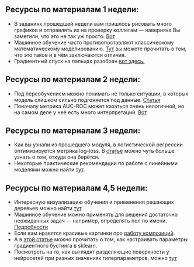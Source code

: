 ## Ресурсы по материалам 1 недели:

- В заданиях прошедшей недели вам пришлось рисовать много графиков и отправлять их на проверку коллегам — наверняка Вы заметили, что это не так уж просто. [Вот](http://bit.ly/2a28Ni7)
- Машинное обучение часто противопоставляют классическому математическому моделированию. [Тут](http://bit.ly/29OR5Kw) вы можете прочитать о том, что это такое и в чём заключаются отличия.
- Градиентный спуск на пальцах разобран [вот здесь.](https://nplus1.ru/material/2016/09/06/mistakesflow?utm_source=telegram&utm_campaign=autumn)

## Ресурсы по материалам 2 недели:

- Под переобучением можно понимать не только ситуации, в которых модель слишком сильно подгоняется под данные. [Статья](http://bit.ly/2a3H8Mh)
- Поначалу метрика AUC-ROC может казаться очень нелогичной, но на самом деле у неё есть много интерпретаций. [Вот](http://bit.ly/2aaQecF)

## Ресурсы по материалам 3 недели:

- Как вы узнали из прошедшего модуля, в логистической регрессии оптимизируется метрика log-loss. В [статье](http://bit.ly/29IBvRR) можно чуть больше узнать о том, откуда она берётся.
- Некоторые практические рекомендации по работе с линейными моделями можно найти [тут](http://bit.ly/29VpnQ0).

## Ресурсы по материалам 4,5 недели:

- Интересную визуализацию обучения и применения решающих деревьев можно найти [тут](http://bit.ly/29Q9cDg).
- Машинное обучение можно применять для решения достаточно неожиданных задач — например, определять пол по имени. [Подробности](http://bit.ly/2a6iXMX)
- Если вам нравятся красивые картинки про [работу композиций](http://bit.ly/29Q4JOo).
- А в [этой статье](http://bit.ly/2aaWVLN) можно прочитать о том, как настраивать параметры градиентного бустинга в sklearn.
- Посмотреть на то, как выглядят разделяющие поверхности у нейросетей при разных значениях гиперпараметров, можно [тут](http://bit.ly/2a6mTNG)
